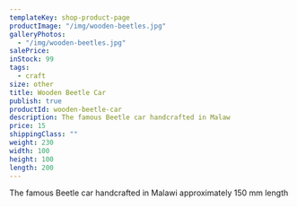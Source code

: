 ```yaml
---
templateKey: shop-product-page
productImage: "/img/wooden-beetles.jpg"
galleryPhotos:
  - "/img/wooden-beetles.jpg"
salePrice:
inStock: 99
tags:
  - craft
size: other
title: Wooden Beetle Car
publish: true
productId: wooden-beetle-car
description: The famous Beetle car handcrafted in Malaw
price: 15
shippingClass: ""
weight: 230
width: 100
height: 100
length: 200
---
```


The famous Beetle car handcrafted in Malawi approximately 150 mm length
